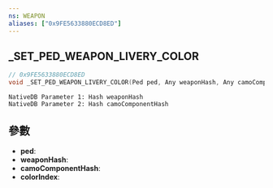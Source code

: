 ```yaml
---
ns: WEAPON
aliases: ["0x9FE5633880ECD8ED"]
---
```

## _SET_PED_WEAPON_LIVERY_COLOR

```c
// 0x9FE5633880ECD8ED
void _SET_PED_WEAPON_LIVERY_COLOR(Ped ped, Any weaponHash, Any camoComponentHash, int colorIndex);
```

```
NativeDB Parameter 1: Hash weaponHash
NativeDB Parameter 2: Hash camoComponentHash
```

## 參數
* **ped**: 
* **weaponHash**: 
* **camoComponentHash**: 
* **colorIndex**: 

